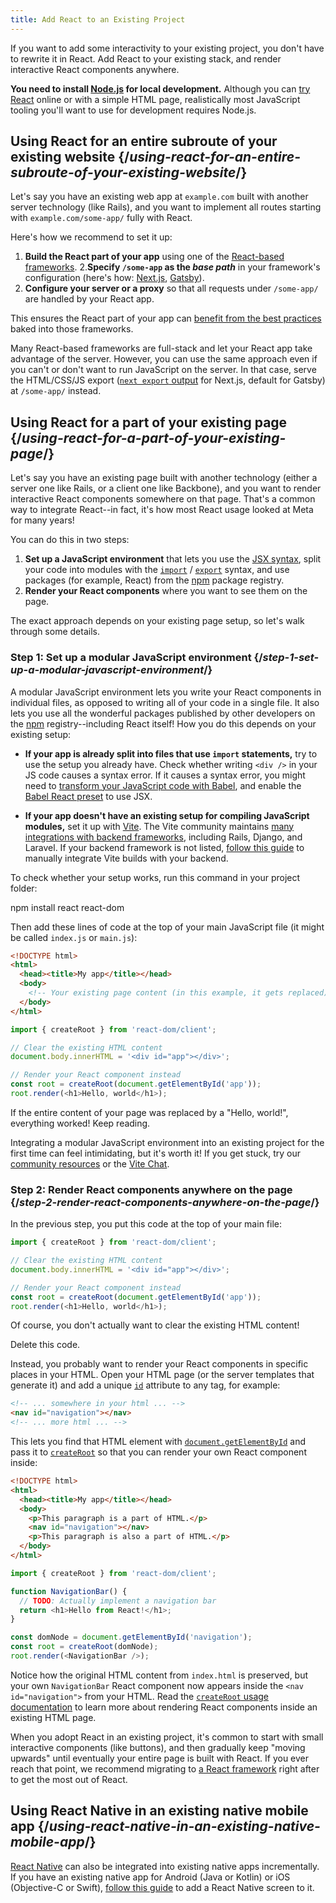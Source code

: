 ```yaml
---
title: Add React to an Existing Project
---
```


<Intro>

If you want to add some interactivity to your existing project, you don't have to rewrite it in React. Add React to your existing stack, and render interactive React components anywhere.

</Intro>

<Note>

**You need to install [Node.js](https://nodejs.org/en/) for local development.** Although you can [try React](/learn/installation#try-react) online or with a simple HTML page, realistically most JavaScript tooling you'll want to use for development requires Node.js.

</Note>

## Using React for an entire subroute of your existing website {/*using-react-for-an-entire-subroute-of-your-existing-website*/}

Let's say you have an existing web app at `example.com` built with another server technology (like Rails), and you want to implement all routes starting with `example.com/some-app/` fully with React.

Here's how we recommend to set it up:

1. **Build the React part of your app** using one of the [React-based frameworks](/learn/start-a-new-react-project).
2.**Specify `/some-app` as the *base path*** in your framework's configuration (here's how: [Next.js](https://nextjs.org/docs/app/api-reference/config/next-config-js/basePath), [Gatsby](https://www.gatsbyjs.com/docs/how-to/previews-deploys-hosting/path-prefix/)).
3. **Configure your server or a proxy** so that all requests under `/some-app/` are handled by your React app.

This ensures the React part of your app can [benefit from the best practices](/learn/start-a-new-react-project#can-i-use-react-without-a-framework) baked into those frameworks.

Many React-based frameworks are full-stack and let your React app take advantage of the server. However, you can use the same approach even if you can't or don't want to run JavaScript on the server. In that case, serve the HTML/CSS/JS export ([`next export` output](https://nextjs.org/docs/advanced-features/static-html-export) for Next.js, default for Gatsby) at `/some-app/` instead.

## Using React for a part of your existing page {/*using-react-for-a-part-of-your-existing-page*/}

Let's say you have an existing page built with another technology (either a server one like Rails, or a client one like Backbone), and you want to render interactive React components somewhere on that page. That's a common way to integrate React--in fact, it's how most React usage looked at Meta for many years!

You can do this in two steps:

1. **Set up a JavaScript environment** that lets you use the [JSX syntax](/learn/writing-markup-with-jsx), split your code into modules with the [`import`](https://developer.mozilla.org/en-US/docs/Web/JavaScript/Reference/Statements/import) / [`export`](https://developer.mozilla.org/en-US/docs/Web/JavaScript/Reference/Statements/export) syntax, and use packages (for example, React) from the [npm](https://www.npmjs.com/) package registry.
2. **Render your React components** where you want to see them on the page.

The exact approach depends on your existing page setup, so let's walk through some details.

### Step 1: Set up a modular JavaScript environment {/*step-1-set-up-a-modular-javascript-environment*/}

A modular JavaScript environment lets you write your React components in individual files, as opposed to writing all of your code in a single file. It also lets you use all the wonderful packages published by other developers on the [npm](https://www.npmjs.com/) registry--including React itself! How you do this depends on your existing setup:

* **If your app is already split into files that use `import` statements,** try to use the setup you already have. Check whether writing `<div />` in your JS code causes a syntax error. If it causes a syntax error, you might need to [transform your JavaScript code with Babel](https://babeljs.io/setup), and enable the [Babel React preset](https://babeljs.io/docs/babel-preset-react) to use JSX.

* **If your app doesn't have an existing setup for compiling JavaScript modules,** set it up with [Vite](https://vitejs.dev/). The Vite community maintains [many integrations with backend frameworks](https://github.com/vitejs/awesome-vite#integrations-with-backends), including Rails, Django, and Laravel. If your backend framework is not listed, [follow this guide](https://vitejs.dev/guide/backend-integration.html) to manually integrate Vite builds with your backend.

To check whether your setup works, run this command in your project folder:

<TerminalBlock>
npm install react react-dom
</TerminalBlock>

Then add these lines of code at the top of your main JavaScript file (it might be called `index.js` or `main.js`):

<Sandpack>

```html index.html hidden
<!DOCTYPE html>
<html>
  <head><title>My app</title></head>
  <body>
    <!-- Your existing page content (in this example, it gets replaced) -->
  </body>
</html>
```

```js src/index.js active
import { createRoot } from 'react-dom/client';

// Clear the existing HTML content
document.body.innerHTML = '<div id="app"></div>';

// Render your React component instead
const root = createRoot(document.getElementById('app'));
root.render(<h1>Hello, world</h1>);
```

</Sandpack>

If the entire content of your page was replaced by a "Hello, world!", everything worked! Keep reading.

<Note>

Integrating a modular JavaScript environment into an existing project for the first time can feel intimidating, but it's worth it! If you get stuck, try our [community resources](/community) or the [Vite Chat](https://chat.vitejs.dev/).

</Note>

### Step 2: Render React components anywhere on the page {/*step-2-render-react-components-anywhere-on-the-page*/}

In the previous step, you put this code at the top of your main file:

```js
import { createRoot } from 'react-dom/client';

// Clear the existing HTML content
document.body.innerHTML = '<div id="app"></div>';

// Render your React component instead
const root = createRoot(document.getElementById('app'));
root.render(<h1>Hello, world</h1>);
```

Of course, you don't actually want to clear the existing HTML content!

Delete this code.

Instead, you probably want to render your React components in specific places in your HTML. Open your HTML page (or the server templates that generate it) and add a unique [`id`](https://developer.mozilla.org/en-US/docs/Web/HTML/Global_attributes/id) attribute to any tag, for example:

```html
<!-- ... somewhere in your html ... -->
<nav id="navigation"></nav>
<!-- ... more html ... -->
```

This lets you find that HTML element with [`document.getElementById`](https://developer.mozilla.org/en-US/docs/Web/API/Document/getElementById) and pass it to [`createRoot`](/reference/react-dom/client/createRoot) so that you can render your own React component inside:

<Sandpack>

```html index.html
<!DOCTYPE html>
<html>
  <head><title>My app</title></head>
  <body>
    <p>This paragraph is a part of HTML.</p>
    <nav id="navigation"></nav>
    <p>This paragraph is also a part of HTML.</p>
  </body>
</html>
```

```js src/index.js active
import { createRoot } from 'react-dom/client';

function NavigationBar() {
  // TODO: Actually implement a navigation bar
  return <h1>Hello from React!</h1>;
}

const domNode = document.getElementById('navigation');
const root = createRoot(domNode);
root.render(<NavigationBar />);
```

</Sandpack>

Notice how the original HTML content from `index.html` is preserved, but your own `NavigationBar` React component now appears inside the `<nav id="navigation">` from your HTML. Read the [`createRoot` usage documentation](/reference/react-dom/client/createRoot#rendering-a-page-partially-built-with-react) to learn more about rendering React components inside an existing HTML page.

When you adopt React in an existing project, it's common to start with small interactive components (like buttons), and then gradually keep "moving upwards" until eventually your entire page is built with React. If you ever reach that point, we recommend migrating to [a React framework](/learn/start-a-new-react-project) right after to get the most out of React.

## Using React Native in an existing native mobile app {/*using-react-native-in-an-existing-native-mobile-app*/}

[React Native](https://reactnative.dev/) can also be integrated into existing native apps incrementally. If you have an existing native app for Android (Java or Kotlin) or iOS (Objective-C or Swift), [follow this guide](https://reactnative.dev/docs/integration-with-existing-apps) to add a React Native screen to it.
